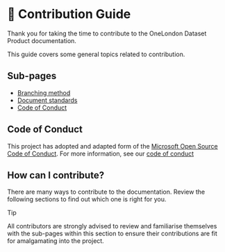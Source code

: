 # 📝 Contribution Guide

Thank you for taking the time to contribute to the OneLondon Dataset Product documentation.

This guide covers some general topics related to contribution.

## Sub-pages

- [Branching method](branching-method.md)
- [Document standards](document-standards.md)
- [Code of Conduct](code-of-conduct.md)

## Code of Conduct

This project has adopted and adapted form of the [Microsoft Open Source Code of Conduct](https://opensource.microsoft.com/codeofconduct/). For more information, see our [code of conduct](code-of-conduct.md)

## How can I contribute?

There are many ways to contribute to the documentation. Review the following sections to find out which one is right for you. 

> [!TIP]
> All contributors are strongly advised to review and familiarise themselves with the sub-pages within this section to ensure their contributions are fit for amalgamating into the project.

